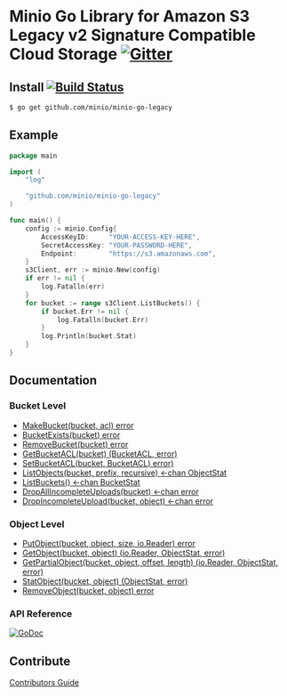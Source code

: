# Minio Go Library for Amazon S3 Legacy v2 Signature Compatible Cloud Storage [![Gitter](https://badges.gitter.im/Join%20Chat.svg)](https://gitter.im/minio/minio?utm_source=badge&utm_medium=badge&utm_campaign=pr-badge&utm_content=badge)

## Install [![Build Status](https://travis-ci.org/minio/minio-go-legacy.svg)](https://travis-ci.org/minio/minio-go-legacy)

```sh
$ go get github.com/minio/minio-go-legacy
```
## Example

```go
package main

import (
	"log"

	"github.com/minio/minio-go-legacy"
)

func main() {
	config := minio.Config{
		AccessKeyID:     "YOUR-ACCESS-KEY-HERE",
		SecretAccessKey: "YOUR-PASSWORD-HERE",
		Endpoint:        "https://s3.amazonaws.com",
	}
	s3Client, err := minio.New(config)
	if err != nil {
	    log.Fatalln(err)
	}
	for bucket := range s3Client.ListBuckets() {
		if bucket.Err != nil {
			log.Fatalln(bucket.Err)
		}
		log.Println(bucket.Stat)
	}
}
```

## Documentation

### Bucket Level
* [MakeBucket(bucket, acl) error](examples/s3/makebucket.go)
* [BucketExists(bucket) error](examples/s3/bucketexists.go)
* [RemoveBucket(bucket) error](examples/s3/removebucket.go)
* [GetBucketACL(bucket) (BucketACL, error)](examples/s3/getbucketacl.go)
* [SetBucketACL(bucket, BucketACL) error)](examples/s3/setbucketacl.go)
* [ListObjects(bucket, prefix, recursive) <-chan ObjectStat](examples/s3/listobjects.go)
* [ListBuckets() <-chan BucketStat](examples/s3/listbuckets.go)
* [DropAllIncompleteUploads(bucket) <-chan error](examples/s3/dropallincompleteuploads.go)
* [DropIncompleteUpload(bucket, object) <-chan error](examples/s3/dropincompleteuploads.go)

### Object Level
* [PutObject(bucket, object, size, io.Reader) error](examples/s3/putobject.go)
* [GetObject(bucket, object) (io.Reader, ObjectStat, error)](examples/s3/getobject.go)
* [GetPartialObject(bucket, object, offset, length) (io.Reader, ObjectStat, error)](examples/s3/getpartialobject.go)
* [StatObject(bucket, object) (ObjectStat, error)](examples/s3/statobject.go)
* [RemoveObject(bucket, object) error](examples/s3/removeobject.go)

### API Reference

[![GoDoc](http://img.shields.io/badge/go-documentation-blue.svg?style=flat-square)](http://godoc.org/github.com/minio/minio-go-legacy)

## Contribute

[Contributors Guide](./CONTRIBUTING.md)
